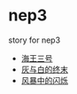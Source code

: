 # nep3

story for nep3

- [海王三号](docs/episodes/19326-neptune-3.md)
- [灰与白的终末](docs/episodes/19420-gray-and-white.md)
- [风暴中的闪烁](docs/episodes/19609-storm-twinkle.md)
